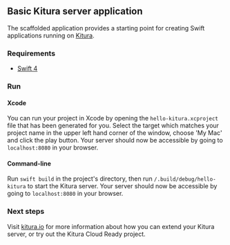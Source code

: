 ## Basic Kitura server application ##

The scaffolded application provides a starting point for creating Swift applications running on [Kitura](http://www.kitura.io/).

### Requirements
* [Swift 4](https://swift.org/download/)

### Run
#### Xcode
You can run your project in Xcode by opening the `hello-kitura.xcproject` file that has been generated for you. Select the target  which matches your project name in the upper left hand corner of the window, choose 'My Mac' and click the play button. Your server should now be accessible by going to `localhost:8080` in your browser.

#### Command-line
Run `swift build` in the project's directory, then run `/.build/debug/hello-kitura` to start the Kitura server. Your server should now be accessible by going to `localhost:8080` in your browser.

### Next steps
Visit [kitura.io](http://www.kitura.io/) for more information about how you can extend your Kitura server, or try out the Kitura Cloud Ready project.
